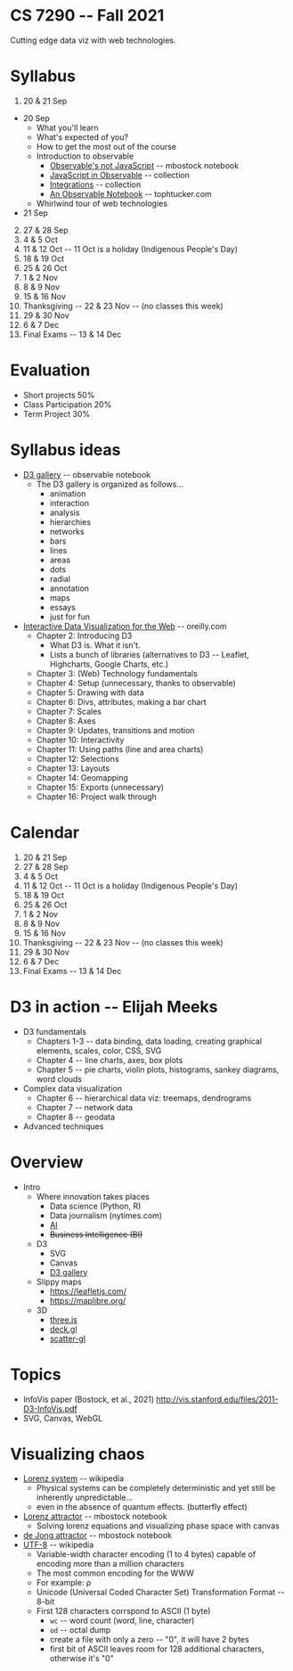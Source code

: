 
# CS 7290 -- Fall 2021

Cutting edge data viz with web technologies.

# Syllabus

1. 20 & 21 Sep
  * 20 Sep
    * What you'll learn
    * What's expected of you?
    * How to get the most out of the course
    * Introduction to observable
      * [Observable's not JavaScript](https://observablehq.com/@observablehq/observables-not-javascript) -- mbostock notebook
      * [JavaScript in Observable](https://observablehq.com/collection/@observablehq/javascript-in-observable) -- collection
      * [Integrations](https://observablehq.com/collection/@observablehq/framework-app-integrations) -- collection
      * [An Observable Notebook](https://www.tophtucker.com/observable-docco/index.js.html) -- tophtucker.com
    * Whirlwind tour of web technologies
  * 21 Sep
2. 27 & 28 Sep
3. 4 & 5 Oct
4. 11 & 12 Oct -- 11 Oct is a holiday (Indigenous People's Day)
5. 18 & 19 Oct
6. 25 & 26 Oct
7. 1 & 2 Nov 
8. 8 & 9 Nov 
9. 15 & 16 Nov 
10. Thanksgiving -- 22 & 23 Nov -- (no classes this week)
11. 29 & 30 Nov
12. 6 & 7 Dec
13. Final Exams -- 13 & 14 Dec

# Evaluation

* Short projects 50%
* Class Participation 20%
* Term Project 30%

# Syllabus ideas

* [D3 gallery](https://observablehq.com/@d3/gallery) -- observable notebook
  * The D3 gallery is organized as follows...
    * animation
    * interaction
    * analysis
    * hierarchies
    * networks
    * bars
    * lines
    * areas
    * dots
    * radial
    * annotation
    * maps
    * essays
    * just for fun
* [Interactive Data Visualization for the Web](https://learning.oreilly.com/library/view/interactive-data-visualization/9781491921296/ch02.html#idm140093208128112) -- oreilly.com
  * Chapter 2: Introducing D3
    * What D3 is. What it isn't.
    * Lists a bunch of libraries (alternatives to D3 -- Leaflet, Highcharts, Google Charts, etc.) 
  * Chapter 3: (Web) Technology fundamentals
  * Chapter 4: Setup (unnecessary, thanks to observable)
  * Chapter 5: Drawing with data
  * Chapter 6: Divs, attributes, making a bar chart
  * Chapter 7: Scales
  * Chapter 8: Axes
  * Chapter 9: Updates, transitions and motion
  * Chapter 10: Interactivity
  * Chapter 11: Using paths (line and area charts)
  * Chapter 12: Selections
  * Chapter 13: Layouts
  * Chapter 14: Geomapping
  * Chapter 15: Exports (unnecessary)
  * Chapter 16: Project walk through

# Calendar

1. 20 & 21 Sep
2. 27 & 28 Sep
3. 4 & 5 Oct
4. 11 & 12 Oct -- 11 Oct is a holiday (Indigenous People's Day)
5. 18 & 19 Oct
6. 25 & 26 Oct
7. 1 & 2 Nov 
8. 8 & 9 Nov 
9. 15 & 16 Nov 
10. Thanksgiving -- 22 & 23 Nov -- (no classes this week)
11. 29 & 30 Nov
12. 6 & 7 Dec
13. Final Exams -- 13 & 14 Dec

# D3 in action -- Elijah Meeks

* D3 fundamentals
  * Chapters 1-3 -- data binding, data loading, creating graphical elements, scales, color, CSS, SVG
  * Chapter 4 -- line charts, axes, box plots
  * Chapter 5 -- pie charts, violin plots, histograms, sankey diagrams, word clouds
* Complex data visualization
  * Chapter 6 -- hierarchical data viz: treemaps, dendrograms
  * Chapter 7 -- network data
  * Chapter 8 -- geodata
* Advanced techniques

# Overview

* Intro
  * Where innovation takes places
    * Data science (Python, R)
    * Data journalism (nytimes.com)
    * [AI](https://playground.tensorflow.org/)
    * ~~Business Intelligence (BI)~~
  * D3
    * SVG
    * Canvas
    * [D3 gallery](https://observablehq.com/@d3/gallery)
  * Slippy maps
    * https://leafletjs.com/
    * https://maplibre.org/
  * 3D
    * [three.js](https://threejs.org/)
    * [deck.gl](https://deck.gl/)
    * [scatter-gl](https://github.com/PAIR-code/scatter-gl)

# Topics

* InfoVis paper (Bostock, et al., 2021) http://vis.stanford.edu/files/2011-D3-InfoVis.pdf
* SVG, Canvas, WebGL

# Visualizing chaos

* [Lorenz system](https://en.wikipedia.org/wiki/Lorenz_system) -- wikipedia
  * Physical systems can be completely deterministic and yet still be inherently unpredictable...
  * even in the absence of quantum effects. (butterfly effect)
* [Lorenz attractor](https://observablehq.com/@mbostock/lorenz-attractor) -- mbostock notebook
  * Solving lorenz equations and visualizing phase space with canvas
* [de Jong attractor](https://observablehq.com/@mbostock/de-jong-attractor-ii) -- mbostock notebook
* [UTF-8](https://en.wikipedia.org/wiki/UTF-8) -- wikipedia
  * Variable-width character encoding (1 to 4 bytes) capable of encoding more than a million characters
  * The most common encoding for the WWW
  * For example: ρ
  * Unicode (Universal Coded Character Set) Transformation Format -- 8-bit
  * First 128 characters corrspond to ASCII (1 byte)
    * `wc` -- word count (word, line, character)
    * `od` -- octal dump
    * create a file with only a zero -- "0", it will have 2 bytes
    * first bit of ASCII leaves room for 128 additional characters, otherwise it's "0"

